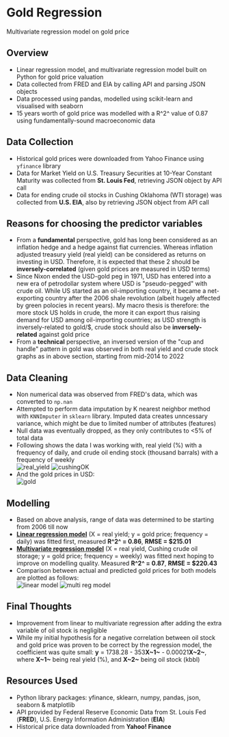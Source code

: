 # Gold Regression
Multivariate regression model on gold price

## Overview
* Linear regression model, and multivariate regression model built on Python for gold price valuation
* Data collected from FRED and EIA by calling API and parsing JSON objects
* Data processed using pandas, modelled using scikit-learn and visualised with seaborn
* 15 years worth of gold price was modelled with a R^2^ value of 0.87 using fundamentally-sound macroeconomic data

## Data Collection
* Historical gold prices were downloaded from Yahoo Finance using `yfinance` library
* Data for Market Yield on U.S. Treasury Securities at 10-Year Constant Maturity was collected from **St. Louis Fed**, retrieving JSON object by API call
* Data for ending crude oil stocks in Cushing Oklahoma (WTI storage) was collected from **U.S. EIA**, also by retrieving JSON object from API call
  
## Reasons for choosing the predictor variables
* From a **fundamental** perspective, gold has long been considered as an inflation hedge and a hedge against fiat currencies. Whereas inflation adjusted treasury yield (real yield) can be considered as returns on investing in USD. Therefore, it is expected that these 2 should be **inversely-correlated** (given gold prices are measured in USD terms)
* Since Nixon ended the USD-gold peg in 1971, USD has entered into a new era of petrodollar system where USD is "pseudo-pegged" with crude oil. While US started as an oil-importing country, it became a net-exporting country after the 2006 shale revolution (albeit hugely affected by green polocies in recent years). My macro thesis is therefore: the more stock US holds in crude, the more it can export thus raising demand for USD among oil-importing countries; as USD strength is inversely-related to gold/$, crude stock should also be **inversely-related** against gold price
* From a **technical** perspective, an inversed version of the "cup and handle" pattern in gold was observed in both real yield and crude stock graphs as in above section, starting from mid-2014 to 2022

## Data Cleaning
* Non numerical data was observed from FRED's data, which was converted to `np.nan`
* Attempted to perform data imputation by K nearest neighbor method with `KNNImputer` in `sklearn` library. Imputed data creates unncessary variance, which might be due to limited number of attributes (features)
* Null data was eventually dropped, as they only contributes to <5% of total data
* Following shows the data I was working with, real yield (%) with a frequency of daily, and crude oil ending stock (thousand barrals) with a frequency of weekly   
![real_yield](https://user-images.githubusercontent.com/106392189/172883099-6f9328b0-8fe4-4458-adbc-cf6fe86d5d46.png)
![cushingOK](https://user-images.githubusercontent.com/106392189/172881913-5df5d913-a498-453e-8f28-1b1105f1bd51.png)
* And the gold prices in USD:  
![gold](https://user-images.githubusercontent.com/106392189/172880725-c9e9519d-73a6-4b22-bfa6-c6a74bd99ccb.png)

## Modelling
* Based on above analysis, range of data was determined to be starting from 2006 till now
* [**Linear regression model**](https://github.com/urinethrower/gold_regression/blob/main/linear%20gold.py) (X = real yield; y = gold price; frequency = daily) was fitted first, measured **R^2^ = 0.86**, **RMSE = $215.01**
* [**Multivariate regression model**](https://github.com/urinethrower/gold_regression/blob/main/multivar%20reg%20gold.py) (X = real yield, Cushing crude oil storage; y = gold price; frequency = weekly) was fitted next hoping to improve on modelling quality. Measured **R^2^ = 0.87**, **RMSE = $220.43**
* Comparison between actual and predicted gold prices for both models are plotted as follows:  
![linear model](https://user-images.githubusercontent.com/106392189/172914317-112b4cbe-3886-4eb2-aef5-bc9517590a02.png)
![multi reg model](https://user-images.githubusercontent.com/106392189/172914325-e4a0a4a1-10a9-4e12-85bd-3b1b5bca2b58.png)

## Final Thoughts
* Improvement from linear to multivariate regression after adding the extra variable of oil stock is negligible
* While my initial hypothesis for a negative correlation between oil stock and gold price was proven to be correct by the regression model, the coefficient was  quite small: **y** = 1738.28 - 353**X~1~** - 0.00021**X~2~**, where **X~1~** being real yield (%), and **X~2~** being oil stock (kbbl)

## Resources Used
* Python library packages: yfinance, sklearn, numpy, pandas, json, seaborn & matplotlib
* API provided by Federal Reserve Economic Data from St. Louis Fed (**FRED**), U.S. Energy Information Administration (**EIA**)
* Historical price data downloaded from **Yahoo! Finance**
